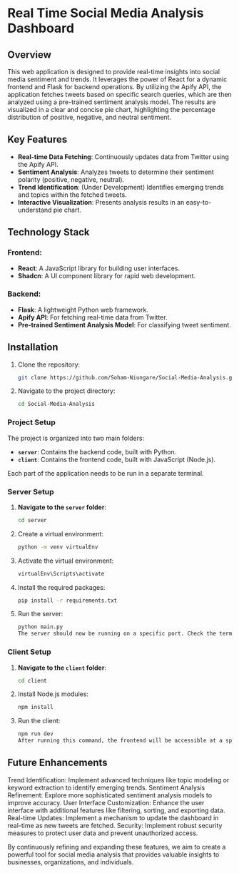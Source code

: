 # Real Time Social Media Analysis Dashboard

## Overview

This web application is designed to provide real-time insights into social media sentiment and trends. It leverages the power of React for a dynamic frontend and Flask for backend operations. By utilizing the Apify API, the application fetches tweets based on specific search queries, which are then analyzed using a pre-trained sentiment analysis model. The results are visualized in a clear and concise pie chart, highlighting the percentage distribution of positive, negative, and neutral sentiment.

## Key Features

- **Real-time Data Fetching**: Continuously updates data from Twitter using the Apify API.
- **Sentiment Analysis**: Analyzes tweets to determine their sentiment polarity (positive, negative, neutral).
- **Trend Identification**: (Under Development) Identifies emerging trends and topics within the fetched tweets.
- **Interactive Visualization**: Presents analysis results in an easy-to-understand pie chart.

## Technology Stack

### Frontend:

- **React**: A JavaScript library for building user interfaces.
- **Shadcn**: A UI component library for rapid web development.

### Backend:

- **Flask**: A lightweight Python web framework.
- **Apify API**: For fetching real-time data from Twitter.
- **Pre-trained Sentiment Analysis Model**: For classifying tweet sentiment.

## Installation

1. Clone the repository:
   ```bash
   git clone https://github.com/Soham-Niungare/Social-Media-Analysis.git
   
2. Navigate to the project directory:

   ```bash
   cd Social-Media-Analysis

   ```

### Project Setup

The project is organized into two main folders:

- **`server`**: Contains the backend code, built with Python.
- **`client`**: Contains the frontend code, built with JavaScript (Node.js).

Each part of the application needs to be run in a separate terminal.

### Server Setup

1. **Navigate to the `server` folder**:
   ```bash
   cd server
   ```
2. Create a virtual environment:
   ```bash
   python -m venv virtualEnv
   ```
3. Activate the virtual environment:
   ```bash
   virtualEnv\Scripts\activate
   ```
4. Install the required packages:
   ```bash
   pip install -r requirements.txt
   ```
5. Run the server:
   ```bash
   python main.py
   The server should now be running on a specific port. Check the terminal output for the exact port.
   ```

### Client Setup

1. **Navigate to the `client` folder**:
   ```bash
   cd client
   ```
2. Install Node.js modules:
   ```bash
   npm install
   ```
3. Run the client:
   ```bash
   npm run dev
   After running this command, the frontend will be accessible at a specific port. The exact port should be displayed in the terminal.
   ```

## Future Enhancements

Trend Identification: Implement advanced techniques like topic modeling or keyword extraction to identify emerging trends.
Sentiment Analysis Refinement: Explore more sophisticated sentiment analysis models to improve accuracy.
User Interface Customization: Enhance the user interface with additional features like filtering, sorting, and exporting data.
Real-time Updates: Implement a mechanism to update the dashboard in real-time as new tweets are fetched.
Security: Implement robust security measures to protect user data and prevent unauthorized access.

By continuously refining and expanding these features, we aim to create a powerful tool for social media analysis that provides valuable insights to businesses, organizations, and individuals.
